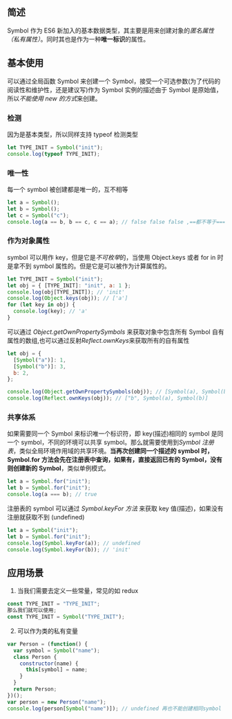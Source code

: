 ## 简述

Symbol 作为 ES6 新加入的基本数据类型，其主要是用来创建对象的<em>匿名属性（私有属性）</em>。同时其也是作为一种**唯一标识**的属性。

## 基本使用

可以通过全局函数 Symbol 来创建一个 Symbol，接受一个可选参数(为了代码的阅读性和维护性，还是建议写)作为 Symbol 实例的描述由于 Symbol 是原始值，所以<em>不能使用 new 的方式</em>来创建。

### 检测

因为是基本类型，所以同样支持 typeof 检测类型

```js
let TYPE_INIT = Symbol("init");
console.log(typeof TYPE_INIT);
```

### 唯一性

每一个 symbol 被创建都是唯一的，互不相等

```js
let a = Symbol();
let b = Symbol();
let c = Symbol("c");
console.log(a == b, b == c, c == a); // false false false ,==都不等于===就不用说了吧
```

### 作为对象属性

symbol 可以用作 key，但是它是<em>不可枚举</em>的，当使用 Object.keys 或者 for in 时是拿不到 symbol 属性的。但是它是可以被作为计算属性的。

```js
let TYPE_INIT = Symbol("init");
let obj = { [TYPE_INIT]: "init", a: 1 };
console.log(obj[TYPE_INIT]); // 'init'
console.log(Object.keys(obj)); // ['a']
for (let key in obj) {
  console.log(key); // 'a'
}
```

可以通过 <em>Object.getOwnPropertySymbols</em> 来获取对象中包含所有 Symbol 自有属性的数组,也可以通过反射<em>Reflect.ownKeys</em>来获取所有的自有属性

```js
let obj = {
  [Symbol("a")]: 1,
  [Symbol("b")]: 3,
  b: 2,
};

console.log(Object.getOwnPropertySymbols(obj)); // [Symbol(a), Symbol(b)]
console.log(Reflect.ownKeys(obj)); // ["b", Symbol(a), Symbol(b)]
```

### 共享体系

如果需要同一个 Symbol 来标识唯一个标识符，即 key(描述)相同的 symbol 是同一个 symbol，不同的环境可以共享 symbol。那么就需要使用到<em>Symbol 注册表</em>，类似全局环境作用域的共享环境。**当再次创建同一个描述的 symbol 时，Symbol.for 方法会先在注册表中查询，如果有，直接返回已有的 Symbol，没有则创建新的 Symbol**，类似单例模式。

```js
let a = Symbol.for("init");
let b = Symbol.for("init");
console.log(a === b); // true
```

注册表的 symbol 可以通过 <em>Symbol.keyFor 方法</em> 来获取 key 值(描述)，如果没有注册就获取不到 (undefined)

```js
let a = Symbol("init");
let b = Symbol.for("init");
console.log(Symbol.keyFor(a)); // undefined
console.log(Symbol.keyFor(b)); // 'init'
```

## 应用场景

1. 当我们需要去定义一些常量，常见的如 redux

```js
const TYPE_INIT = "TYPE_INIT";
那么我们就可以使用;
const TYPE_INIT = Symbol("TYPE_INIT");
```

2. 可以作为类的私有变量

```js
var Person = (function() {
  var symbol = Symbol("name");
  class Person {
    constructor(name) {
      this[symbol] = name;
    }
  }
  return Person;
})();
var person = new Person("name");
console.log(person[Symbol("name")]); // undefined 再也不能创建相同symbol
```
